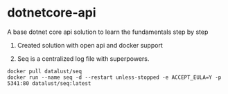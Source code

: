 # dotnetcore-api
A base dotnet core api solution to learn the fundamentals step by step

1. Created solution with open api and docker support


2. Seq is a centralized log file with superpowers.
```batch
docker pull datalust/seq
docker run --name seq -d --restart unless-stopped -e ACCEPT_EULA=Y -p 5341:80 datalust/seq:latest
```